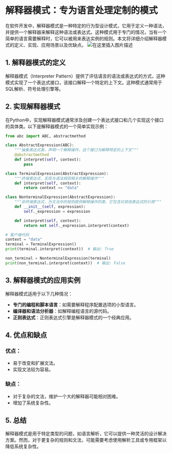 # 解释器模式：专为语言处理定制的模式

在软件开发中，解释器模式是一种特定的行为型设计模式，它用于定义一种语法，并提供一个解释器来解释这种语法或表达式。这种模式用于专门的情况，当有一个简单的语言需要解释时，它可以被用来表达实例的规则。本文将详细介绍解释器模式的定义、实现、应用场景以及优缺点。
![在这里插入图片描述](https://img-blog.csdnimg.cn/direct/fd8bd9e9f92640b5b0a9d1df21cc8424.webp#pic_center)

## 1. 解释器模式的定义

解释器模式（Interpreter Pattern）提供了评估语言的语法或表达式的方式，这种模式实现了一个表达式接口，该接口解释一个特定的上下文。这种模式通常用于SQL解析、符号处理引擎等。

## 2. 实现解释器模式

在Python中，实现解释器模式通常涉及创建一个表达式接口和几个实现这个接口的具体类。以下是解释器模式的一个简单实现示例：

```python
from abc import ABC, abstractmethod

class AbstractExpression(ABC):
    """抽象表达式类，声明一个解释操作，这个接口为解释特定的上下文"""
    @abstractmethod
    def interpret(self, context):
        pass

class TerminalExpression(AbstractExpression):
    """终端表达式，实现与语法规则相关的解释操作"""
    def interpret(self, context):
        return context == "data"

class NonterminalExpression(AbstractExpression):
    """非终端表达式，为文法中的规则提供解释操作的类，它包含对其他表达式的引用"""
    def __init__(self, expression):
        self._expression = expression

    def interpret(self, context):
        return not self._expression.interpret(context)

# 客户端代码
context = "data"
terminal = TerminalExpression()
print(terminal.interpret(context))  # 输出: True

non_terminal = NonterminalExpression(terminal)
print(non_terminal.interpret(context))  # 输出: False
```

## 3. 解释器模式的应用实例

解释器模式适用于以下几种情况：

- **专门的编程和脚本语言**：如需要解释程序配置选项的小型语言。
- **编译器和语法分析器**：如解释编程语言的源代码。
- **正则表达式**：正则表达式引擎是解释器模式的一个经典应用。

## 4. 优点和缺点

### 优点：
- 易于改变和扩展文法。
- 实现文法较为容易。

### 缺点：
- 对于复杂的文法，维护一个大的解释器可能相对困难。
- 增加了系统复杂性。

## 5. 总结

解释器模式是用于特定类型的问题，如语言解析，它可以提供一种灵活的设计解决方案。然而，对于更复杂的规则和文法，可能需要考虑使用解析工具或专用框架以降低系统复杂性。
